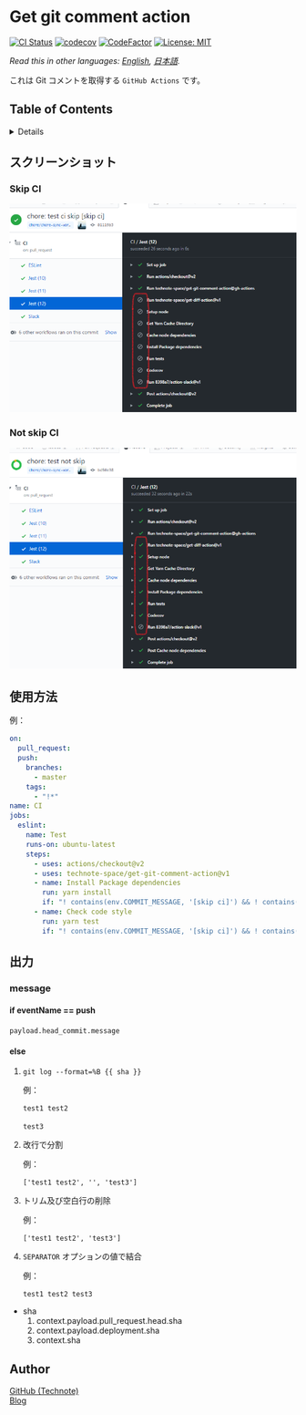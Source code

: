 # Get git comment action

[![CI Status](https://github.com/technote-space/get-git-comment-action/workflows/CI/badge.svg)](https://github.com/technote-space/get-git-comment-action/actions)
[![codecov](https://codecov.io/gh/technote-space/get-git-comment-action/branch/master/graph/badge.svg)](https://codecov.io/gh/technote-space/get-git-comment-action)
[![CodeFactor](https://www.codefactor.io/repository/github/technote-space/get-git-comment-action/badge)](https://www.codefactor.io/repository/github/technote-space/get-git-comment-action)
[![License: MIT](https://img.shields.io/badge/License-MIT-blue.svg)](https://github.com/technote-space/get-git-comment-action/blob/master/LICENSE)

*Read this in other languages: [English](README.md), [日本語](README.ja.md).*

これは Git コメントを取得する `GitHub Actions` です。

## Table of Contents

<!-- START doctoc generated TOC please keep comment here to allow auto update -->
<!-- DON'T EDIT THIS SECTION, INSTEAD RE-RUN doctoc TO UPDATE -->
<details>
<summary>Details</summary>

- [スクリーンショット](#%E3%82%B9%E3%82%AF%E3%83%AA%E3%83%BC%E3%83%B3%E3%82%B7%E3%83%A7%E3%83%83%E3%83%88)
  - [Skip CI](#skip-ci)
  - [Not skip CI](#not-skip-ci)
- [使用方法](#%E4%BD%BF%E7%94%A8%E6%96%B9%E6%B3%95)
- [出力](#%E5%87%BA%E5%8A%9B)
  - [message](#message)
- [Author](#author)

</details>
<!-- END doctoc generated TOC please keep comment here to allow auto update -->

## スクリーンショット
### Skip CI
![skip ci](https://raw.githubusercontent.com/technote-space/get-git-comment-action/images/skip.png)

### Not skip CI
![not skip ci](https://raw.githubusercontent.com/technote-space/get-git-comment-action/images/not_skip.png)

## 使用方法
例：
```yaml
on:
  pull_request:
  push:
    branches:
      - master
    tags:
      - "!*"
name: CI
jobs:
  eslint:
    name: Test
    runs-on: ubuntu-latest
    steps:
      - uses: actions/checkout@v2
      - uses: technote-space/get-git-comment-action@v1
      - name: Install Package dependencies
        run: yarn install
        if: "! contains(env.COMMIT_MESSAGE, '[skip ci]') && ! contains(env.COMMIT_MESSAGE, '[ci skip]')"
      - name: Check code style
        run: yarn test
        if: "! contains(env.COMMIT_MESSAGE, '[skip ci]') && ! contains(env.COMMIT_MESSAGE, '[ci skip]')"
```

## 出力
### message
#### if eventName == push
`payload.head_commit.message`
#### else
1. `git log --format=%B {{ sha }}`

   例：
   ```
   test1 test2  
   
   test3
   ```
1. 改行で分割

   例：
   ```
   ['test1 test2', '', 'test3']
   ```
1. トリム及び空白行の削除

   例：
   ```
   ['test1 test2', 'test3']
   ```
1. `SEPARATOR` オプションの値で結合

   例：
   ```
   test1 test2 test3
   ```

* sha
   1. context.payload.pull_request.head.sha
   1. context.payload.deployment.sha
   1. context.sha

## Author
[GitHub (Technote)](https://github.com/technote-space)  
[Blog](https://technote.space)

